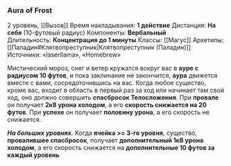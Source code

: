 ### Aura of Frost
2 уровень, [[Вызов]]
Время накладывания: **1 действие**
Дистанция: **На себя** (10-футовый радиус)
Компоненты: **Вербальный**
Длительность: **Концентрация до 1 минуты**
Классы: [[Магус]]
Архетипы: [[Паладин#Клятвопреступник|Клятвопреступник (Паладин)]]
Источники: «laserllama», «Homebrew»

Мистический мороз, снег и ветер кружатся вокруг вас в **ауре с радиусом 10 футов**, и пока заклинание не закончится, **аура** движется вместе с вами, сосредоточившись на вас. Когда любое существо, кроме вас, входит в область в первый раз за ход или начинает там свой ход, оно должно совершить **спасбросок Телосложения**. При **провале** он получает **2к8 урона холодом**, а его **скорость снижается на 20 футов**. При **успехе** он получает **половину урона**, а его скорость не снижается.

**_На больших уровнях._** Когда **ячейка >= 3-го уровня**, существо, **провалившее спасбросок**, получает **дополнительный 1к8 урона холодом**, а его скорость снижается на **дополнительные 10 футов за каждый уровень**